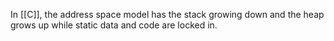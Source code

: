 In [[C]], the address space model has the stack growing down and the heap grows up while static data and code are locked in.